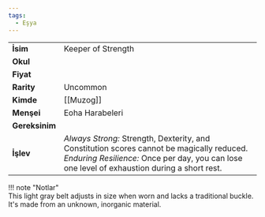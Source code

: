```yaml
---
tags:
  - Eşya
---  
```

  
|  |  |  
|---|---|  
| **İsim** | Keeper of Strength|  
| **Okul** | |  
| **Fiyat** | |  
| **Rarity** | Uncommon|  
| **Kimde** | [[Muzog]]|  
| **Menşei** | Eoha Harabeleri|  
| **Gereksinim** | |  
| **İşlev** | *Always Strong:* Strength, Dexterity, and Constitution scores cannot be magically reduced.<br>*Enduring Resilience:* Once per day, you can lose one level of exhaustion during a short rest.|  
  
  
!!! note "Notlar"  
		This light gray belt adjusts in size when worn and lacks a traditional buckle. It's made from an unknown, inorganic material.   